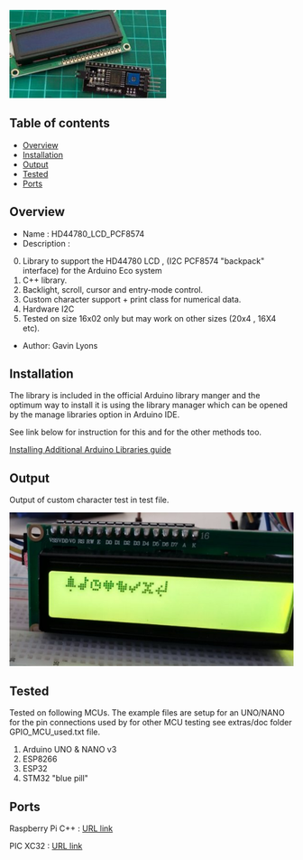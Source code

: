 
![ lcd ](https://github.com/gavinlyonsrepo/pic_16F1619_projects/blob/master/images/LCDPCF.jpg)

Table of contents
---------------------------

  * [Overview](#overview)
  * [Installation](#installation)
  * [Output](#output)
  * [Tested](#tested)
  * [Ports](#ports)
  
Overview
--------------------
* Name : HD44780_LCD_PCF8574
* Description :

0. Library to support the HD44780 LCD , (I2C PCF8574 "backpack" interface) 
   for the Arduino Eco system
1. C++ library.
2. Backlight, scroll, cursor and entry-mode control.
3. Custom character support + print class for numerical data.
4. Hardware I2C 
5. Tested on size 16x02 only but may work on other sizes (20x4 , 16X4 etc).

* Author: Gavin Lyons

Installation
------------------------------

The library is included in the official Arduino library manger and the optimum way to install it is using the library manager which can be opened by the manage libraries option in Arduino IDE.

See link below for instruction for this and for the other methods too.

[Installing Additional Arduino Libraries guide](https://www.arduino.cc/en/Guide/Libraries)

Output
---------------------

Output  of custom character test in test file.

![ pic ](https://github.com/gavinlyonsrepo/HD44780_LCD_RPI/blob/main/extras/image/custom_output.jpg)

Tested
------------------------

Tested on following MCUs.
The example files are setup for an UNO/NANO for the pin connections used 
by for other MCU testing see extras/doc folder GPIO_MCU_used.txt file.

1. Arduino  UNO & NANO v3
2. ESP8266 
3. ESP32 
4. STM32 "blue pill"

Ports
------------------------

Raspberry Pi C++ : [URL link](https://github.com/gavinlyonsrepo/HD44780_LCD_RPI)

PIC XC32 :  [URL link](https://github.com/gavinlyonsrepo/pic_32_projects)
